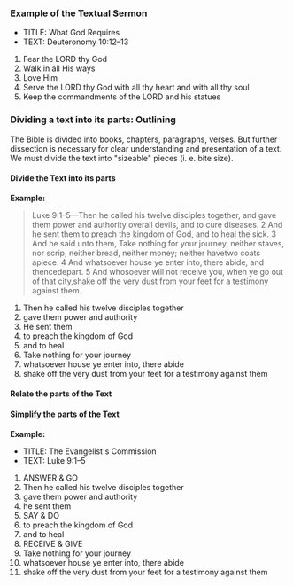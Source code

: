 ### Example of the Textual Sermon

* TITLE: What God Requires
* TEXT: Deuteronomy 10:12–13
 
1. Fear the LORD thy God
2. Walk in all His ways
3. Love Him
4. Serve the LORD thy God with all thy heart and with all thy soul
5. Keep the commandments of the LORD and his statues

### Dividing a text into its parts: Outlining

The Bible is divided into books, chapters, paragraphs, verses. But further dissection is necessary for clear understanding and presentation of a text. We must divide the text into "sizeable" pieces (i. e. bite size).

#### Divide the Text into its parts

**Example:**

> Luke 9:1–5—Then he called his twelve disciples together, and gave them power and authority overall devils, and to cure diseases. 2 And he sent them to preach the kingdom of God, and to heal the sick. 3 And he said unto them, Take nothing for your journey, neither staves, nor scrip, neither bread, neither money; neither havetwo coats apiece. 4 And whatsoever house ye enter into, there abide, and thencedepart. 5 And whosoever will not receive you, when ye go out of that city,shake off the very dust from your feet for a testimony against them.

1. Then he called his twelve disciples together
2. gave them power and authority
3. He sent them
4. to preach the kingdom of God
5. and to heal
6. Take nothing for your journey
7. whatsoever house ye enter into, there abide
8. shake off the very dust from your feet for a testimony against them

#### Relate the parts of the Text

#### Simplify the parts of the Text

**Example:**

* TITLE: The Evangelist's Commission
* TEXT: Luke 9:1–5

1. ANSWER & GO
  1. Then he called his twelve disciples together
  2. gave them power and authority
  3. he sent them
2. SAY & DO
  1. to preach the kingdom of God
  2. and to heal
3. RECEIVE & GIVE
  1. Take nothing for your journey
  2. whatsoever house ye enter into, there abide
  3. shake off the very dust from your feet for a testimony against them
  
